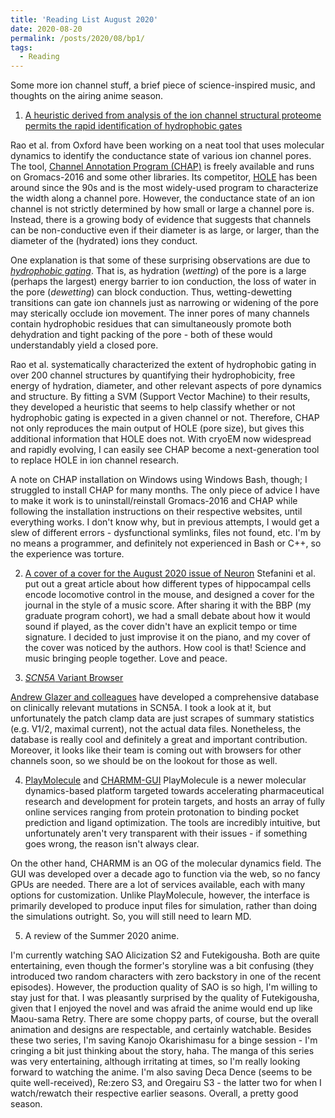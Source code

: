 ```yaml
---
title: 'Reading List August 2020'
date: 2020-08-20
permalink: /posts/2020/08/bp1/
tags:
  - Reading
---
```


Some more ion channel stuff, a brief piece of science-inspired music, and thoughts on the airing anime season. 

1. [A heuristic derived from analysis of the ion channel structural proteome permits the rapid identification of hydrophobic gates](https://www.pnas.org/content/116/28/13989) 
   
Rao et al. from Oxford have been working on a neat tool that uses molecular dynamics to identify the conductance state of various ion channel pores. The tool, [Channel Annotation Program (CHAP)](www.channotation.org) is freely available and runs on Gromacs-2016 and some other libraries. Its competitor, [HOLE](www.holeprogram.org) has been around since the 90s and is the most widely-used program to characterize the width along a channel pore. However, the conductance state of an ion channel is not strictly determined by how small or large a channel pore is. Instead, there is a growing body of evidence that suggests that channels can be non-conductive even if their diameter is as large, or larger, than the diameter of the (hydrated) ions they conduct. 

One explanation is that some of these surprising observations are due to [*hydrophobic gating*](https://www.ncbi.nlm.nih.gov/pmc/articles/PMC4817205/). That is, as hydration (*wetting*) of the pore is a large (perhaps the largest) energy barrier to ion conduction, the loss of water in the pore (*dewetting*) can block conduction. Thus, wetting-dewetting transitions can gate ion channels just as narrowing or widening of the pore may sterically occlude ion movement. The inner pores of many channels contain hydrophobic residues that can simultaneously promote both dehydration and tight packing of the pore - both of these would understandably yield a closed pore. 

Rao et al. systematically characterized the extent of hydrophobic gating in over 200 channel structures by quantifying their hydrophobicity, free energy of hydration, diameter, and other relevant aspects of pore dynamics and structure. By fitting a SVM (Support Vector Machine) to their results, they developed a heuristic that seems to help classify whether or not hydrophobic gating is expected in a given channel or not. Therefore, CHAP not only reproduces the main output of HOLE (pore size), but gives this additional information that HOLE does not. With cryoEM now widespread and rapidly evolving, I can easily see CHAP become a next-generation tool to replace HOLE in ion channel research. 

A note on CHAP installation on Windows using Windows Bash, though; I struggled to install CHAP for many months. The only piece of advice I have to make it work is to uninstall/reinstall Gromacs-2016 and CHAP while following the installation instructions on their respective websites, until everything works. I don't know why, but in previous attempts, I would get a slew of different errors - dysfunctional symlinks, files not found, etc. I'm by no means a programmer, and definitely not experienced in Bash or C++, so the experience was torture. 

2. [A cover of a cover for the August 2020 issue of Neuron](https://twitter.com/ydhaganeno/status/1296288680395468802)
Stefanini et al. put out a great article about how different types of hippocampal cells encode locomotive control in the mouse, and designed a cover for the journal in the style of a music score. After sharing it with the BBP (my graduate program cohort), we had a small debate about how it would sound if played, as the cover didn't have an explicit tempo or time signature. I decided to just improvise it on the piano, and my cover of the cover was noticed by the authors. How cool is that! Science and music bringing people together. Love and peace. 

3. [*SCN5A* Variant Browser](https://oates.app.vumc.org/vancart/SCN5A/index.php)
   
[Andrew Glazer and colleagues](https://twitter.com/amglazer/status/1281983517048606727) have developed a comprehensive database on clinically relevant mutations in SCN5A. I took a look at it, but unfortunately the patch clamp data are just scrapes of summary statistics (e.g. V1/2, maximal current), not the actual data files. Nonetheless, the database is really cool and definitely a great and important contribution. Moreover, it looks like their team is coming out with browsers for other channels soon, so we should be on the lookout for those as well. 

4. [PlayMolecule](www.playmolecule.org) and [CHARMM-GUI](www.charmm-gui.org)
PlayMolecule is a newer molecular dynamics-based platform targeted towards accelerating pharmaceutical research and development for protein targets, and hosts an array of fully online services ranging from protein protonation to binding pocket prediction and ligand optimization. The tools are incredibly intuitive, but unfortunately aren't very transparent with their issues - if something goes wrong, the reason isn't always clear. 

On the other hand, CHARMM is an OG of the molecular dynamics field. The GUI was developed over a decade ago to function via the web, so no fancy GPUs are needed. There are a lot of services available, each with many options for customization. Unlike PlayMolecule, however, the interface is primarily developed to produce input files for simulation, rather than doing the simulations outright. So, you will still need to learn MD. 

5. A review of the Summer 2020 anime.

I'm currently watching SAO Alicization S2 and Futekigousha. Both are quite entertaining, even though the former's storyline was a bit confusing (they introduced two random characters with zero backstory in one of the recent episodes). However, the production quality of SAO is so high, I'm willing to stay just for that. I was pleasantly surprised by the quality of Futekigousha, given that I enjoyed the novel and was afraid the anime would end up like Maou-sama Retry. There are some choppy parts, of course, but the overall animation and designs are respectable, and certainly watchable. Besides these two series, I'm saving Kanojo Okarishimasu for a binge session - I'm cringing a bit just thinking about the story, haha. The manga of this series was very entertaining, although irritating at times, so I'm really looking forward to watching the anime. I'm also saving Deca Dence (seems to be quite well-received), Re:zero S3, and Oregairu S3 - the latter two for when I watch/rewatch their respective earlier seasons. Overall, a pretty good season. 